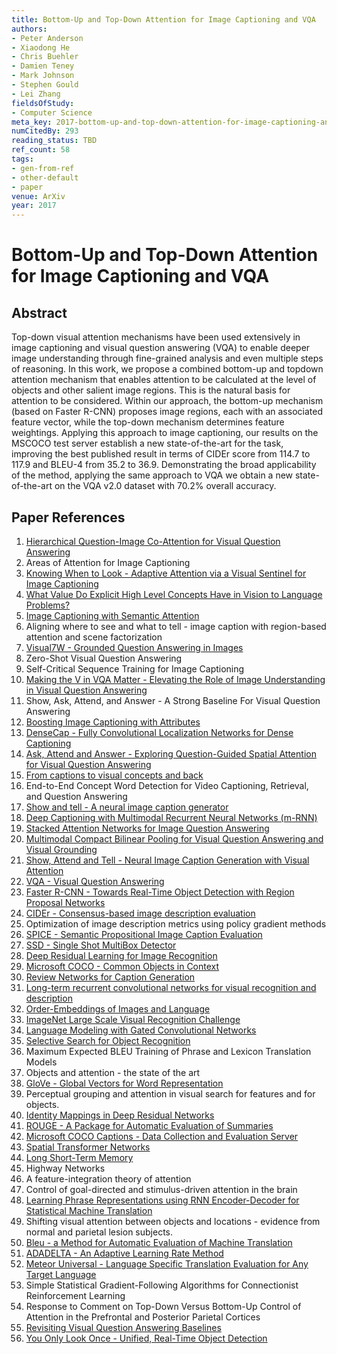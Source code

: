```yaml
---
title: Bottom-Up and Top-Down Attention for Image Captioning and VQA
authors:
- Peter Anderson
- Xiaodong He
- Chris Buehler
- Damien Teney
- Mark Johnson
- Stephen Gould
- Lei Zhang
fieldsOfStudy:
- Computer Science
meta_key: 2017-bottom-up-and-top-down-attention-for-image-captioning-and-vqa
numCitedBy: 293
reading_status: TBD
ref_count: 58
tags:
- gen-from-ref
- other-default
- paper
venue: ArXiv
year: 2017
---
```


# Bottom-Up and Top-Down Attention for Image Captioning and VQA

## Abstract

Top-down visual attention mechanisms have been used extensively in image captioning and visual question answering (VQA) to enable deeper image understanding through fine-grained analysis and even multiple steps of reasoning. In this work, we propose a combined bottom-up and topdown attention mechanism that enables attention to be calculated at the level of objects and other salient image regions. This is the natural basis for attention to be considered. Within our approach, the bottom-up mechanism (based on Faster R-CNN) proposes image regions, each with an associated feature vector, while the top-down mechanism determines feature weightings. Applying this approach to image captioning, our results on the MSCOCO test server establish a new state-of-the-art for the task, improving the best published result in terms of CIDEr score from 114.7 to 117.9 and BLEU-4 from 35.2 to 36.9. Demonstrating the broad applicability of the method, applying the same approach to VQA we obtain a new state-of-the-art on the VQA v2.0 dataset with 70.2% overall accuracy.

## Paper References

1. [Hierarchical Question-Image Co-Attention for Visual Question Answering](2016-hierarchical-question-image-co-attention-for-visual-question-answering)
2. Areas of Attention for Image Captioning
3. [Knowing When to Look - Adaptive Attention via a Visual Sentinel for Image Captioning](2017-knowing-when-to-look-adaptive-attention-via-a-visual-sentinel-for-image-captioning)
4. [What Value Do Explicit High Level Concepts Have in Vision to Language Problems?](2016-what-value-do-explicit-high-level-concepts-have-in-vision-to-language-problems)
5. [Image Captioning with Semantic Attention](2016-image-captioning-with-semantic-attention)
6. Aligning where to see and what to tell - image caption with region-based attention and scene factorization
7. [Visual7W - Grounded Question Answering in Images](2016-visual7w-grounded-question-answering-in-images)
8. Zero-Shot Visual Question Answering
9. Self-Critical Sequence Training for Image Captioning
10. [Making the V in VQA Matter - Elevating the Role of Image Understanding in Visual Question Answering](2017-making-the-v-in-vqa-matter-elevating-the-role-of-image-understanding-in-visual-question-answering)
11. Show, Ask, Attend, and Answer - A Strong Baseline For Visual Question Answering
12. [Boosting Image Captioning with Attributes](2017-boosting-image-captioning-with-attributes)
13. [DenseCap - Fully Convolutional Localization Networks for Dense Captioning](2016-densecap-fully-convolutional-localization-networks-for-dense-captioning)
14. [Ask, Attend and Answer - Exploring Question-Guided Spatial Attention for Visual Question Answering](2016-ask-attend-and-answer-exploring-question-guided-spatial-attention-for-visual-question-answering)
15. [From captions to visual concepts and back](2015-from-captions-to-visual-concepts-and-back)
16. End-to-End Concept Word Detection for Video Captioning, Retrieval, and Question Answering
17. [Show and tell - A neural image caption generator](2015-show-and-tell-a-neural-image-caption-generator)
18. [Deep Captioning with Multimodal Recurrent Neural Networks (m-RNN)](2015-deep-captioning-with-multimodal-recurrent-neural-networks-m-rnn)
19. [Stacked Attention Networks for Image Question Answering](2016-stacked-attention-networks-for-image-question-answering)
20. [Multimodal Compact Bilinear Pooling for Visual Question Answering and Visual Grounding](2016-multimodal-compact-bilinear-pooling-for-visual-question-answering-and-visual-grounding)
21. [Show, Attend and Tell - Neural Image Caption Generation with Visual Attention](2015-show-attend-and-tell-neural-image-caption-generation-with-visual-attention)
22. [VQA - Visual Question Answering](2015-vqa-visual-question-answering)
23. [Faster R-CNN - Towards Real-Time Object Detection with Region Proposal Networks](2015-faster-r-cnn-towards-real-time-object-detection-with-region-proposal-networks)
24. [CIDEr - Consensus-based image description evaluation](2015-cider-consensus-based-image-description-evaluation)
25. Optimization of image description metrics using policy gradient methods
26. [SPICE - Semantic Propositional Image Caption Evaluation](2016-spice-semantic-propositional-image-caption-evaluation)
27. [SSD - Single Shot MultiBox Detector](2016-ssd-net.md)
28. [Deep Residual Learning for Image Recognition](2015-resnet.md)
29. [Microsoft COCO - Common Objects in Context](2014-microsoft-coco-common-objects-in-context)
30. [Review Networks for Caption Generation](2016-review-networks-for-caption-generation)
31. [Long-term recurrent convolutional networks for visual recognition and description](2015-long-term-recurrent-convolutional-networks-for-visual-recognition-and-description)
32. [Order-Embeddings of Images and Language](2016-order-embeddings-of-images-and-language)
33. [ImageNet Large Scale Visual Recognition Challenge](2015-imagenet-large-scale-visual-recognition-challenge)
34. [Language Modeling with Gated Convolutional Networks](2017-language-modeling-with-gated-convolutional-networks)
35. [Selective Search for Object Recognition](2013-selective-search-for-object-recognition)
36. Maximum Expected BLEU Training of Phrase and Lexicon Translation Models
37. Objects and attention - the state of the art
38. [GloVe - Global Vectors for Word Representation](2014-glove-global-vectors-for-word-representation)
39. Perceptual grouping and attention in visual search for features and for objects.
40. [Identity Mappings in Deep Residual Networks](2016-identity-mappings-in-deep-residual-networks)
41. [ROUGE - A Package for Automatic Evaluation of Summaries](2004-rouge-a-package-for-automatic-evaluation-of-summaries)
42. [Microsoft COCO Captions - Data Collection and Evaluation Server](2015-microsoft-coco-captions-data-collection-and-evaluation-server)
43. [Spatial Transformer Networks](2015-spatial-transformer-networks)
44. [Long Short-Term Memory](1997-long-short-term-memory)
45. Highway Networks
46. A feature-integration theory of attention
47. Control of goal-directed and stimulus-driven attention in the brain
48. [Learning Phrase Representations using RNN Encoder-Decoder for Statistical Machine Translation](2014-learning-phrase-representations-using-rnn-encoder-decoder-for-statistical-machine-translation)
49. Shifting visual attention between objects and locations - evidence from normal and parietal lesion subjects.
50. [Bleu - a Method for Automatic Evaluation of Machine Translation](2002-bleu-a-method-for-automatic-evaluation-of-machine-translation)
51. [ADADELTA - An Adaptive Learning Rate Method](2012-adadelta-an-adaptive-learning-rate-method)
52. [Meteor Universal - Language Specific Translation Evaluation for Any Target Language](2014-meteor-universal-language-specific-translation-evaluation-for-any-target-language)
53. Simple Statistical Gradient-Following Algorithms for Connectionist Reinforcement Learning
54. Response to Comment on Top-Down Versus Bottom-Up Control of Attention in the Prefrontal and Posterior Parietal Cortices
55. [Revisiting Visual Question Answering Baselines](2016-revisiting-visual-question-answering-baselines)
56. [You Only Look Once - Unified, Real-Time Object Detection](2016-you-only-look-once-unified-real-time-object-detection)
